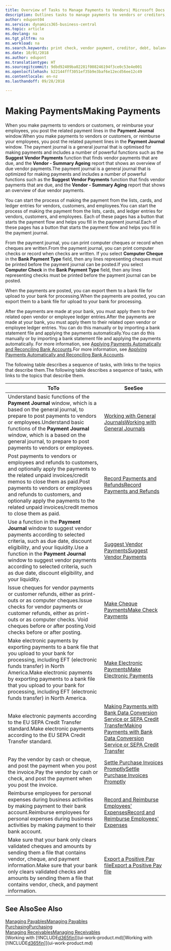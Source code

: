 ```yaml
---
title: Overview of Tasks to Manage Payments to Vendors| Microsoft Docs
description: Outlines tasks to manage payments to vendors or creditors, including posting payment lines and getting an overview of the balance due.
author: edupont04
ms.service: dynamics365-business-central
ms.topic: article
ms.devlang: na
ms.tgt_pltfrm: na
ms.workload: na
ms.search.keywords: print check, vendor payment, creditor, debt, balance due, AP
ms.date: 10/01/2018
ms.author: edupont
ms.translationtype: HT
ms.sourcegitcommit: 9dbd92409ba02281f008246194f3ce0c53e4e001
ms.openlocfilehash: b22144fff3051ef35b9e3baf6e12ecd56ee12c49
ms.contentlocale: en-nz
ms.lasthandoff: 09/28/2018

---
```

# <a name="making-payments"></a><span data-ttu-id="96abb-103">Making Payments</span><span class="sxs-lookup"><span data-stu-id="96abb-103">Making Payments</span></span>

<span data-ttu-id="96abb-104">When you make payments to vendors or customers, or reimburse your employees, you post the related payment lines in the **Payment Journal** window.</span><span class="sxs-lookup"><span data-stu-id="96abb-104">When you make payments to vendors or customers, or reimburse your employees, you post the related payment lines in the **Payment Journal** window.</span></span> <span data-ttu-id="96abb-105">The payment journal is a general journal that is optimised for making payments and includes a number of powerful functions such as the **Suggest Vendor Payments** function that finds vendor payments that are due, and the **Vendor - Summary Ageing** report that shows an overview of due vendor payments.</span><span class="sxs-lookup"><span data-stu-id="96abb-105">The payment journal is a general journal that is optimized for making payments and includes a number of powerful functions such as the **Suggest Vendor Payments** function that finds vendor payments that are due, and the **Vendor - Summary Aging** report that shows an overview of due vendor payments.</span></span>  

<span data-ttu-id="96abb-106">You can start the process of making the payment from the lists, cards, and ledger entries for vendors, customers, and employees.</span><span class="sxs-lookup"><span data-stu-id="96abb-106">You can start the process of making the payment from the lists, cards, and ledger entries for vendors, customers, and employees.</span></span> <span data-ttu-id="96abb-107">Each of these pages has a button that starts the payment flow and helps you fill in the payment journal.</span><span class="sxs-lookup"><span data-stu-id="96abb-107">Each of these pages has a button that starts the payment flow and helps you fill in the payment journal.</span></span>  

<span data-ttu-id="96abb-108">From the payment journal, you can print computer cheques or record when cheques are written.</span><span class="sxs-lookup"><span data-stu-id="96abb-108">From the payment journal, you can print computer checks or record when checks are written.</span></span> <span data-ttu-id="96abb-109">If you select **Computer Cheque** in the **Bank Payment Type** field, then any lines representing cheques must be printed before the payment journal can be posted.</span><span class="sxs-lookup"><span data-stu-id="96abb-109">If you select **Computer Check** in the **Bank Payment Type** field, then any lines representing checks must be printed before the payment journal can be posted.</span></span>

<span data-ttu-id="96abb-110">When the payments are posted, you can export them to a bank file for upload to your bank for processing.</span><span class="sxs-lookup"><span data-stu-id="96abb-110">When the payments are posted, you can export them to a bank file for upload to your bank for processing.</span></span>

<span data-ttu-id="96abb-111">After the payments are made at your bank, you must apply them to their related open vendor or employee ledger entries.</span><span class="sxs-lookup"><span data-stu-id="96abb-111">After the payments are made at your bank, you must apply them to their related open vendor or employee ledger entries.</span></span> <span data-ttu-id="96abb-112">You can do this manually or by importing a bank statement file and applying the payments automatically.</span><span class="sxs-lookup"><span data-stu-id="96abb-112">You can do this manually or by importing a bank statement file and applying the payments automatically.</span></span> <span data-ttu-id="96abb-113">For more information, see [Applying Payments Automatically and Reconciling Bank Accounts](receivables-apply-payments-auto-reconcile-bank-accounts.md).</span><span class="sxs-lookup"><span data-stu-id="96abb-113">For more information, see [Applying Payments Automatically and Reconciling Bank Accounts](receivables-apply-payments-auto-reconcile-bank-accounts.md).</span></span>

<span data-ttu-id="96abb-114">The following table describes a sequence of tasks, with links to the topics that describe them.</span><span class="sxs-lookup"><span data-stu-id="96abb-114">The following table describes a sequence of tasks, with links to the topics that describe them.</span></span>

| <span data-ttu-id="96abb-115">To</span><span class="sxs-lookup"><span data-stu-id="96abb-115">To</span></span> | <span data-ttu-id="96abb-116">See</span><span class="sxs-lookup"><span data-stu-id="96abb-116">See</span></span> |
| --- | --- |
|<span data-ttu-id="96abb-117">Understand basic functions of the **Payment Journal** window, which is a based on the general journal, to prepare to post payments to vendors or employees.</span><span class="sxs-lookup"><span data-stu-id="96abb-117">Understand basic functions of the **Payment Journal** window, which is a based on the general journal, to prepare to post payments to vendors or employees.</span></span>|[<span data-ttu-id="96abb-118">Working with General Journals</span><span class="sxs-lookup"><span data-stu-id="96abb-118">Working with General Journals</span></span>](ui-work-general-journals.md)|
|<span data-ttu-id="96abb-119">Post payments to vendors or employees and refunds to customers, and optionally apply the payments to the related unpaid invoices/credit memos to close them as paid.</span><span class="sxs-lookup"><span data-stu-id="96abb-119">Post payments to vendors or employees and refunds to customers, and optionally apply the payments to the related unpaid invoices/credit memos to close them as paid.</span></span>|[<span data-ttu-id="96abb-120">Record Payments and Refunds</span><span class="sxs-lookup"><span data-stu-id="96abb-120">Record Payments and Refunds</span></span>](payables-how-post-payments-refunds.md)|
| <span data-ttu-id="96abb-121">Use a function in the **Payment Journal** window to suggest vendor payments according to selected criteria, such as due date, discount eligibility, and your liquidity.</span><span class="sxs-lookup"><span data-stu-id="96abb-121">Use a function in the **Payment Journal** window to suggest vendor payments according to selected criteria, such as due date, discount eligibility, and your liquidity.</span></span> |[<span data-ttu-id="96abb-122">Suggest Vendor Payments</span><span class="sxs-lookup"><span data-stu-id="96abb-122">Suggest Vendor Payments</span></span>](payables-how-suggest-vendor-payments.md) |
| <span data-ttu-id="96abb-123">Issue cheques for vendor payments or customer refunds, either as print-outs or as computer cheques.</span><span class="sxs-lookup"><span data-stu-id="96abb-123">Issue checks for vendor payments or customer refunds, either as print-outs or as computer checks.</span></span> <span data-ttu-id="96abb-124">Void cheques before or after posting.</span><span class="sxs-lookup"><span data-stu-id="96abb-124">Void checks before or after posting.</span></span> |[<span data-ttu-id="96abb-125">Make Cheque Payments</span><span class="sxs-lookup"><span data-stu-id="96abb-125">Make Check Payments</span></span>](payables-how-work-checks.md) |
|<span data-ttu-id="96abb-126">Make electronic payments by exporting payments to a bank file that you upload to your bank for processing, including EFT (electronic funds transfer) in North America.</span><span class="sxs-lookup"><span data-stu-id="96abb-126">Make electronic payments by exporting payments to a bank file that you upload to your bank for processing, including EFT (electronic funds transfer) in North America.</span></span> |[<span data-ttu-id="96abb-127">Make Electronic Payments</span><span class="sxs-lookup"><span data-stu-id="96abb-127">Make Electronic Payments</span></span>](payables-how-export-payments-bank-file.md)|
|<span data-ttu-id="96abb-128">Make electronic payments according to the EU SEPA Credit Transfer standard.</span><span class="sxs-lookup"><span data-stu-id="96abb-128">Make electronic payments according to the EU SEPA Credit Transfer standard.</span></span>|[<span data-ttu-id="96abb-129">Making Payments with Bank Data Conversion Service or SEPA Credit Transfer</span><span class="sxs-lookup"><span data-stu-id="96abb-129">Making Payments with Bank Data Conversion Service or SEPA Credit Transfer</span></span>](finance-make-payments-with-bank-data-conversion-service-or-sepa-credit-transfer.md)|
| <span data-ttu-id="96abb-130">Pay the vendor by cash or cheque, and post the payment when you post the invoice.</span><span class="sxs-lookup"><span data-stu-id="96abb-130">Pay the vendor by cash or check, and post the payment when you post the invoice.</span></span> |[<span data-ttu-id="96abb-131">Settle Purchase Invoices Promptly</span><span class="sxs-lookup"><span data-stu-id="96abb-131">Settle Purchase Invoices Promptly</span></span>](finance-how-to-settle-purchase-invoices-promptly.md) |
|<span data-ttu-id="96abb-132">Reimburse employees for personal expenses during business activities by making payment to their bank account.</span><span class="sxs-lookup"><span data-stu-id="96abb-132">Reimburse employees for personal expenses during business activities by making payment to their bank account.</span></span>|[<span data-ttu-id="96abb-133">Record and Reimburse Employees' Expenses</span><span class="sxs-lookup"><span data-stu-id="96abb-133">Record and Reimburse Employees' Expenses</span></span>](finance-how-record-reimburse-employee-expenses.md)|
| <span data-ttu-id="96abb-134">Make sure that your bank only clears validated cheques and amounts by sending them a file that contains vendor, cheque, and payment information.</span><span class="sxs-lookup"><span data-stu-id="96abb-134">Make sure that your bank only clears validated checks and amounts by sending them a file that contains vendor, check, and payment information.</span></span> |[<span data-ttu-id="96abb-135">Export a Positive Pay file</span><span class="sxs-lookup"><span data-stu-id="96abb-135">Export a Positive Pay file</span></span>](finance-how-positive-pay.md) |

## <a name="see-also"></a><span data-ttu-id="96abb-136">See Also</span><span class="sxs-lookup"><span data-stu-id="96abb-136">See Also</span></span>
[<span data-ttu-id="96abb-137">Managing Payables</span><span class="sxs-lookup"><span data-stu-id="96abb-137">Managing Payables</span></span>](payables-manage-payables.md)  
[<span data-ttu-id="96abb-138">Purchasing</span><span class="sxs-lookup"><span data-stu-id="96abb-138">Purchasing</span></span>](purchasing-manage-purchasing.md)  
[<span data-ttu-id="96abb-139">Managing Receivables</span><span class="sxs-lookup"><span data-stu-id="96abb-139">Managing Receivables</span></span>](receivables-manage-receivables.md)  
<span data-ttu-id="96abb-140">[Working with [!INCLUDE[d365fin](includes/d365fin_md.md)]](ui-work-product.md)</span><span class="sxs-lookup"><span data-stu-id="96abb-140">[Working with [!INCLUDE[d365fin](includes/d365fin_md.md)]](ui-work-product.md)</span></span>  

